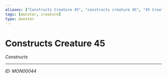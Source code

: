 ```yaml
---
aliases: ["Constructs Creature 45", "constructs creature 45", "45 Creature Constructs"]
tags: [monster, creature]
type: monster
---
```


# Constructs Creature 45

*Constructs*

---
*ID: MON00044*